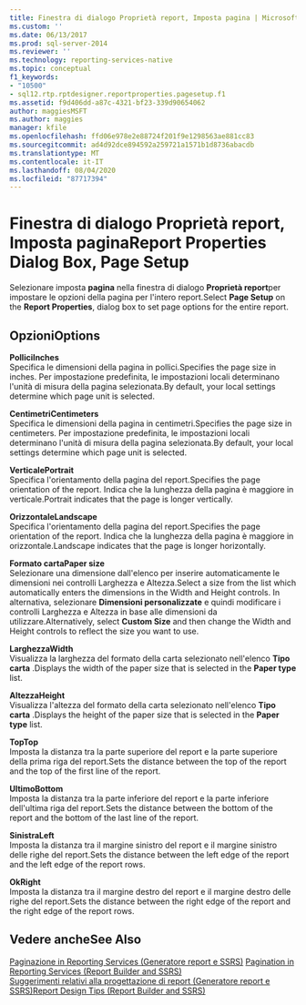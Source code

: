 ```yaml
---
title: Finestra di dialogo Proprietà report, Imposta pagina | Microsoft Docs
ms.custom: ''
ms.date: 06/13/2017
ms.prod: sql-server-2014
ms.reviewer: ''
ms.technology: reporting-services-native
ms.topic: conceptual
f1_keywords:
- "10500"
- sql12.rtp.rptdesigner.reportproperties.pagesetup.f1
ms.assetid: f9d406dd-a87c-4321-bf23-339d90654062
author: maggiesMSFT
ms.author: maggies
manager: kfile
ms.openlocfilehash: ffd06e978e2e88724f201f9e1298563ae881cc83
ms.sourcegitcommit: ad4d92dce894592a259721a1571b1d8736abacdb
ms.translationtype: MT
ms.contentlocale: it-IT
ms.lasthandoff: 08/04/2020
ms.locfileid: "87717394"
---
```

# <a name="report-properties-dialog-box-page-setup"></a><span data-ttu-id="41a75-102">Finestra di dialogo Proprietà report, Imposta pagina</span><span class="sxs-lookup"><span data-stu-id="41a75-102">Report Properties Dialog Box, Page Setup</span></span>
  <span data-ttu-id="41a75-103">Selezionare imposta **pagina** nella finestra di dialogo **Proprietà report**per impostare le opzioni della pagina per l'intero report.</span><span class="sxs-lookup"><span data-stu-id="41a75-103">Select **Page Setup** on the **Report Properties**, dialog box to set page options for the entire report.</span></span>  
  
## <a name="options"></a><span data-ttu-id="41a75-104">Opzioni</span><span class="sxs-lookup"><span data-stu-id="41a75-104">Options</span></span>  
 <span data-ttu-id="41a75-105">**Pollici**</span><span class="sxs-lookup"><span data-stu-id="41a75-105">**Inches**</span></span>  
 <span data-ttu-id="41a75-106">Specifica le dimensioni della pagina in pollici.</span><span class="sxs-lookup"><span data-stu-id="41a75-106">Specifies the page size in inches.</span></span> <span data-ttu-id="41a75-107">Per impostazione predefinita, le impostazioni locali determinano l'unità di misura della pagina selezionata.</span><span class="sxs-lookup"><span data-stu-id="41a75-107">By default, your local settings determine which page unit is selected.</span></span>  
  
 <span data-ttu-id="41a75-108">**Centimetri**</span><span class="sxs-lookup"><span data-stu-id="41a75-108">**Centimeters**</span></span>  
 <span data-ttu-id="41a75-109">Specifica le dimensioni della pagina in centimetri.</span><span class="sxs-lookup"><span data-stu-id="41a75-109">Specifies the page size in centimeters.</span></span> <span data-ttu-id="41a75-110">Per impostazione predefinita, le impostazioni locali determinano l'unità di misura della pagina selezionata.</span><span class="sxs-lookup"><span data-stu-id="41a75-110">By default, your local settings determine which page unit is selected.</span></span>  
  
 <span data-ttu-id="41a75-111">**Verticale**</span><span class="sxs-lookup"><span data-stu-id="41a75-111">**Portrait**</span></span>  
 <span data-ttu-id="41a75-112">Specifica l'orientamento della pagina del report.</span><span class="sxs-lookup"><span data-stu-id="41a75-112">Specifies the page orientation of the report.</span></span> <span data-ttu-id="41a75-113">Indica che la lunghezza della pagina è maggiore in verticale.</span><span class="sxs-lookup"><span data-stu-id="41a75-113">Portrait indicates that the page is longer vertically.</span></span>  
  
 <span data-ttu-id="41a75-114">**Orizzontale**</span><span class="sxs-lookup"><span data-stu-id="41a75-114">**Landscape**</span></span>  
 <span data-ttu-id="41a75-115">Specifica l'orientamento della pagina del report.</span><span class="sxs-lookup"><span data-stu-id="41a75-115">Specifies the page orientation of the report.</span></span> <span data-ttu-id="41a75-116">Indica che la lunghezza della pagina è maggiore in orizzontale.</span><span class="sxs-lookup"><span data-stu-id="41a75-116">Landscape indicates that the page is longer horizontally.</span></span>  
  
 <span data-ttu-id="41a75-117">**Formato carta**</span><span class="sxs-lookup"><span data-stu-id="41a75-117">**Paper size**</span></span>  
 <span data-ttu-id="41a75-118">Selezionare una dimensione dall'elenco per inserire automaticamente le dimensioni nei controlli Larghezza e Altezza.</span><span class="sxs-lookup"><span data-stu-id="41a75-118">Select a size from the list which automatically enters the dimensions in the Width and Height controls.</span></span> <span data-ttu-id="41a75-119">In alternativa, selezionare **Dimensioni personalizzate** e quindi modificare i controlli Larghezza e Altezza in base alle dimensioni da utilizzare.</span><span class="sxs-lookup"><span data-stu-id="41a75-119">Alternatively, select **Custom Size** and then change the Width and Height controls to reflect the size you want to use.</span></span>  
  
 <span data-ttu-id="41a75-120">**Larghezza**</span><span class="sxs-lookup"><span data-stu-id="41a75-120">**Width**</span></span>  
 <span data-ttu-id="41a75-121">Visualizza la larghezza del formato della carta selezionato nell'elenco **Tipo carta** .</span><span class="sxs-lookup"><span data-stu-id="41a75-121">Displays the width of the paper size that is selected in the **Paper type** list.</span></span>  
  
 <span data-ttu-id="41a75-122">**Altezza**</span><span class="sxs-lookup"><span data-stu-id="41a75-122">**Height**</span></span>  
 <span data-ttu-id="41a75-123">Visualizza l'altezza del formato della carta selezionato nell'elenco **Tipo carta** .</span><span class="sxs-lookup"><span data-stu-id="41a75-123">Displays the height of the paper size that is selected in the **Paper type** list.</span></span>  
  
 <span data-ttu-id="41a75-124">**Top**</span><span class="sxs-lookup"><span data-stu-id="41a75-124">**Top**</span></span>  
 <span data-ttu-id="41a75-125">Imposta la distanza tra la parte superiore del report e la parte superiore della prima riga del report.</span><span class="sxs-lookup"><span data-stu-id="41a75-125">Sets the distance between the top of the report and the top of the first line of the report.</span></span>  
  
 <span data-ttu-id="41a75-126">**Ultimo**</span><span class="sxs-lookup"><span data-stu-id="41a75-126">**Bottom**</span></span>  
 <span data-ttu-id="41a75-127">Imposta la distanza tra la parte inferiore del report e la parte inferiore dell'ultima riga del report.</span><span class="sxs-lookup"><span data-stu-id="41a75-127">Sets the distance between the bottom of the report and the bottom of the last line of the report.</span></span>  
  
 <span data-ttu-id="41a75-128">**Sinistra**</span><span class="sxs-lookup"><span data-stu-id="41a75-128">**Left**</span></span>  
 <span data-ttu-id="41a75-129">Imposta la distanza tra il margine sinistro del report e il margine sinistro delle righe del report.</span><span class="sxs-lookup"><span data-stu-id="41a75-129">Sets the distance between the left edge of the report and the left edge of the report rows.</span></span>  
  
 <span data-ttu-id="41a75-130">**Ok**</span><span class="sxs-lookup"><span data-stu-id="41a75-130">**Right**</span></span>  
 <span data-ttu-id="41a75-131">Imposta la distanza tra il margine destro del report e il margine destro delle righe del report.</span><span class="sxs-lookup"><span data-stu-id="41a75-131">Sets the distance between the right edge of the report and the right edge of the report rows.</span></span>  
  
## <a name="see-also"></a><span data-ttu-id="41a75-132">Vedere anche</span><span class="sxs-lookup"><span data-stu-id="41a75-132">See Also</span></span>  
 <span data-ttu-id="41a75-133">[Paginazione in Reporting Services &#40;Generatore report e SSRS&#41;](report-design/pagination-in-reporting-services-report-builder-and-ssrs.md) </span><span class="sxs-lookup"><span data-stu-id="41a75-133">[Pagination in Reporting Services &#40;Report Builder  and SSRS&#41;](report-design/pagination-in-reporting-services-report-builder-and-ssrs.md) </span></span>  
 [<span data-ttu-id="41a75-134">Suggerimenti relativi alla progettazione di report &#40;Generatore report e SSRS&#41;</span><span class="sxs-lookup"><span data-stu-id="41a75-134">Report Design Tips &#40;Report Builder and SSRS&#41;</span></span>](report-design/report-design-tips-report-builder-and-ssrs.md)  
  
  
